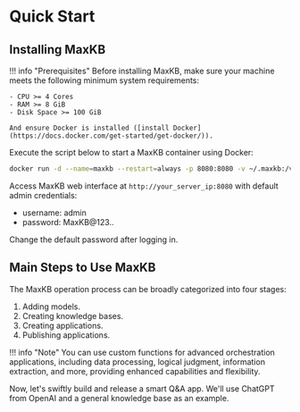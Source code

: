 # Quick Start

## Installing MaxKB

!!! info "Prerequisites"
    Before installing MaxKB, make sure your machine meets the following minimum system requirements:

    - CPU >= 4 Cores
    - RAM >= 8 GiB
    - Disk Space >= 100 GiB

    And ensure Docker is installed ([install Docker](https://docs.docker.com/get-started/get-docker/)).

Execute the script below to start a MaxKB container using Docker:

```bash
docker run -d --name=maxkb --restart=always -p 8080:8080 -v ~/.maxkb:/var/lib/postgresql/data -v ~/.python-packages:/opt/maxkb/app/sandbox/python-packages 1panel/maxkb
```

Access MaxKB web interface at `http://your_server_ip:8080` with default admin credentials:

- username: admin
- password: MaxKB@123..

Change the default password after logging in.

## Main Steps to Use MaxKB

The MaxKB operation process can be broadly categorized into four stages:

1. Adding models.
2. Creating knowledge bases.
3. Creating applications.
4. Publishing applications.

!!! info "Note"
    You can use custom functions for advanced orchestration applications, including data processing, logical judgment, information extraction, and more, providing enhanced capabilities and flexibility.

Now, let's swiftly build and release a smart Q&A app. We'll use ChatGPT from OpenAI and a general knowledge base as an example.
